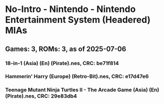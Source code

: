# No-Intro - Nintendo - Nintendo Entertainment System (Headered) MIAs
## Games: 3, ROMs: 3, as of 2025-07-06

### 18-in-1 (Asia) (En) (Pirate).nes, CRC: be71f814
### Hammerin' Harry (Europe) (Retro-Bit).nes, CRC: e17d47e6
### Teenage Mutant Ninja Turtles II - The Arcade Game (Asia) (En) (Pirate).nes, CRC: 29e83db4
